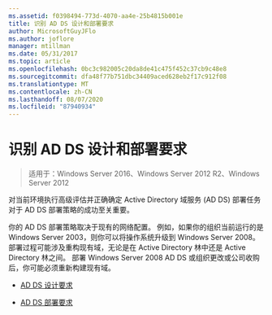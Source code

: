 ```yaml
---
ms.assetid: f0398494-773d-4070-aa4e-25b4815b001e
title: 识别 AD DS 设计和部署要求
author: MicrosoftGuyJFlo
ms.author: joflore
manager: mtillman
ms.date: 05/31/2017
ms.topic: article
ms.openlocfilehash: 0bc3c982005c20da8de41c475f452c37cb9c48e8
ms.sourcegitcommit: dfa48f77b751dbc34409aced628eb2f17c912f08
ms.translationtype: MT
ms.contentlocale: zh-CN
ms.lasthandoff: 08/07/2020
ms.locfileid: "87940934"
---
```

# <a name="identifying-your-ad-ds-design-and-deployment-requirements"></a>识别 AD DS 设计和部署要求

>适用于：Windows Server 2016、Windows Server 2012 R2、Windows Server 2012

对当前环境执行高级评估并正确确定 Active Directory 域服务 (AD DS) 部署任务对于 AD DS 部署策略的成功至关重要。

你的 AD DS 部署策略取决于现有的网络配置。 例如，如果你的组织当前运行的是 Windows Server 2003，则你可以将操作系统升级到 Windows Server 2008。 部署过程可能涉及重构现有域，无论是在 Active Directory 林中还是 Active Directory 林之间。 部署 Windows Server 2008 AD DS 或组织更改或公司收购后，你可能必须重新构建现有域。

-   [AD DS 设计要求](../../ad-ds/plan/AD-DS-Design-Requirements.md)

-   [AD DS 部署要求](../../ad-ds/plan/AD-DS-Deployment-Requirements.md)



